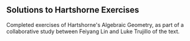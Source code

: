 ## Solutions to Hartshorne Exercises 

Completed exercises of Hartshorne's Algebraic Geometry, as part of a collaborative study between Feiyang Lin and Luke Trujillo of the text.